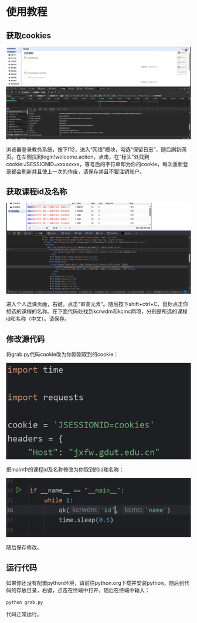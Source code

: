 # 使用教程

## 获取cookies

![image-20231227163820149](.\image-20231227163820149.png)

浏览器登录教务系统，按下f12，进入“网络”模块，勾选“保留日志”，随后刷新网页。在左侧找到login!welcome.action，点击，在“标头”处找到cookie:JSESSIONID=xxxxxxxx，等号后的字符串即为你的cookie，每次重新登录都会刷新并且使上一次的作废，请保存并且不要注销账户。

## 获取课程id及名称

![image-20231227164235575](.\image-20231227164235575.png)

进入个人选课页面，右键，点击“审查元素”。随后按下shift+ctrl+C，鼠标点击你想选的课程的名称。在下面代码处找到kcrwdm和kcmc两项，分别是所选的课程id和名称（中文）。请保存。

## 修改源代码

将grab.py代码cookie改为你刚刚取到的cookie：

![image-20231227164451172](.\image-20231227164451172.png)

把main中的课程id及名称修改为你取到的id和名称：

![image-20231227164708403](.\image-20231227164708403.png)

随后保存修改。

## 运行代码

如果你还没有配置python环境，请前往python.org下载并安装python。随后到代码的存放目录，右键，点击在终端中打开，随后在终端中输入：

`python grab.py`

代码正常运行。